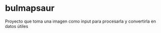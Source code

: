 # bulmapsaur
Proyecto que toma una imagen como input para procesarla y convertirla en datos útiles 
